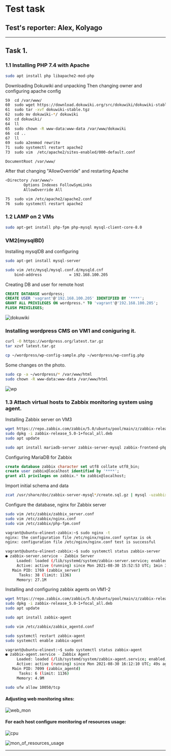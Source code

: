 # Test task

## Test's reporter: Alex, Kolyago
------

## Task 1.

### 1.1 Installing PHP 7.4 with Apache

```bash
sudo apt install php libapache2-mod-php
```
Downloading Dokuwiki and unpacking
Then changing owner and configuring apache config

```bash
59  cd /var/www/
60  sudo wget https://download.dokuwiki.org/src/dokuwiki/dokuwiki-stable.tgz
61  sudo tar -xvf dokuwiki-stable.tgz
62  sudo mv dokuwiki-*/ dokuwiki
63  cd dokuwiki/
64  ll
65  sudo chown -R www-data:www-data /var/www/dokuwiki
66  cd ..
67  ll
69  sudo a2enmod rewrite
71  sudo systemctl restart apache2
73  sudo vim  /etc/apache2/sites-enabled/000-default.conf 
```
    DocumentRoot /var/www/

After that changing "AllowOverride" and restarting Apache

```bash
<Directory /var/www/>
        Options Indexes FollowSymLinks
        AllowOverride All

75  sudo vim /etc/apache2/apache2.conf
76  sudo systemctl restart apache2
```

### 1.2 LAMP on 2 VMs

```bash
sudo apt-get install php-fpm php-mysql mysql-client-core-8.0
```

### VM2(mysqlBD)

Installing mysqlDB and configuring

```bash
sudo apt-get install mysql-server

sudo vim /etc/mysql/mysql.conf.d/mysqld.cnf
    bind-address            = 192.168.100.205
```

Creating DB and user for remote host

~~~~sql
CREATE DATABASE wordpress;
CREATE USER 'vagrant'@'192.168.100.205' IDENTIFIED BY '****';
GRANT ALL PRIVILEGES ON wordpress.* TO 'vagrant'@'192.168.100.205';
FLUSH PRIVILEGES;
~~~~

![dokuwiki](dokuwiki.png)

### Installing wordpress CMS on VM1 and coniguring it.

```bash
curl -O https://wordpress.org/latest.tar.gz
tar xzvf latest.tar.gz

cp ~/wordpress/wp-config-sample.php ~/wordpress/wp-config.php
```
Some changes on the photo.

```bash
sudo cp -a ~/wordpress/* /var/www/html
sudo chown -R www-data:www-data /var/www/html
```

![wp](wp.png)

### 1.3 Attach virtual hosts to Zabbix monitoring system using agent. 

Installing Zabbix server on VM3

```bash
wget https://repo.zabbix.com/zabbix/5.0/ubuntu/pool/main/z/zabbix-release/zabbix-release_5.0-1+focal_all.deb
sudo dpkg -i zabbix-release_5.0-1+focal_all.deb
sudo apt update

sudo apt install mariadb-server zabbix-server-mysql zabbix-frontend-php zabbix-nginx-conf zabbix-agent
```

Configuring MariaDB for Zabbix

~~~~sql
create database zabbix character set utf8 collate utf8_bin;
create user zabbix@localhost identified by '****';
grant all privileges on zabbix.* to zabbix@localhost;
~~~~

Import initial schema and data

```bash
zcat /usr/share/doc/zabbix-server-mysql*/create.sql.gz | mysql -uzabbix -p zabbix
```

Configure the database, nginx for Zabbix server

```bash
sudo vim /etc/zabbix/zabbix_server.conf
sudo vim /etc/zabbix/nginx.conf
sudo vim /etc/zabbix/php-fpm.conf

vagrant@ubuntu-elinext-zabbix:~$ sudo nginx -t
nginx: the configuration file /etc/nginx/nginx.conf syntax is ok
nginx: configuration file /etc/nginx/nginx.conf test is successful

vagrant@ubuntu-elinext-zabbix:~$ sudo systemctl status zabbix-server
● zabbix-server.service - Zabbix Server
     Loaded: loaded (/lib/systemd/system/zabbix-server.service; enabled; vendor preset: enabled)
     Active: active (running) since Mon 2021-08-30 15:52:53 UTC; 1min 30s ago
   Main PID: 1769 (zabbix_server)
      Tasks: 38 (limit: 1136)
     Memory: 27.1M
```

Installing and configuring zabbix agents on VM1-2

```bash
wget https://repo.zabbix.com/zabbix/5.0/ubuntu/pool/main/z/zabbix-release/zabbix-release_5.0-1+focal_all.deb
sudo dpkg -i zabbix-release_5.0-1+focal_all.deb
sudo apt update

sudo apt install zabbix-agent

sudo vim /etc/zabbix/zabbix_agentd.conf

sudo systemctl restart zabbix-agent
sudo systemctl enable zabbix-agent

vagrant@ubuntu-elinext:~$ sudo systemctl status zabbix-agent
● zabbix-agent.service - Zabbix Agent
     Loaded: loaded (/lib/systemd/system/zabbix-agent.service; enabled; vendor preset: enabled)
     Active: active (running) since Mon 2021-08-30 16:12:10 UTC; 49s ago
   Main PID: 7099 (zabbix_agentd)
      Tasks: 6 (limit: 1136)
     Memory: 4.9M

sudo ufw allow 10050/tcp
```

#### Adjusting web monitoring sites:

![web_mon](web_mon.png)

#### For each host configure monitoring of resources usage:

![cpu](cpu.png)

![mon_of_resources_usage](mon_of_resources_usage.png)

------

